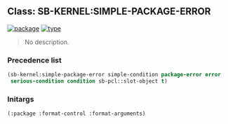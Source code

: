 ## Class: SB-KERNEL:SIMPLE-PACKAGE-ERROR
[![package](https://img.shields.io/badge/Package-SB--KERNEL-5f9ea0.svg?style=social&colorA=999999)](../) [![type](https://img.shields.io/badge/Type-Class-5f9ea0.svg?style=social&colorA=999999)](../#class) 

> No description.

### Precedence list
```cl
(sb-kernel:simple-package-error simple-condition package-error error
 serious-condition condition sb-pcl::slot-object t)
```
### Initargs
```cl
(:package :format-control :format-arguments)
```
